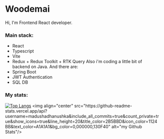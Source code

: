 # Woodemai
Hi, I'm Frontend React developer.
### Main stack:
* React
* Typescript
* Vite
* Redux + Redux Toolkit + RTK Query
Also i'm coding a little bit of backend on Java. And there are:
* Spring Boot
* JWT Authentication
* SQL DB
### My stats:
[![Top Langs](https://github-readme-stats.vercel.app/api/top-langs/?username=woodemai)]([https://github.com/anuraghazra/github-readme-stats](https://github-readme-stats.vercel.app/api/top-langs/?username=woodemai))
<img align="center" src="https://github-readme-stats.vercel.app/api?username=madushadhanushka&include_all_commits=true&count_private=true&show_icons=true&line_height=20&title_color=2B5BBD&icon_color=1124BB&text_color=A1A1A1&bg_color=0,000000,130F40" alt="my Github Stats"/>
<!--
**woodemai/woodemai** is a ✨ _special_ ✨ repository because its `README.md` (this file) appears on your GitHub profile.

Here are some ideas to get you started:

- 🔭 I’m currently working on ...
- 🌱 I’m currently learning ...
- 👯 I’m looking to collaborate on ...
- 🤔 I’m looking for help with ...
- 💬 Ask me about ...
- 📫 How to reach me: ...
- 😄 Pronouns: ...
- ⚡ Fun fact: ...
-->
